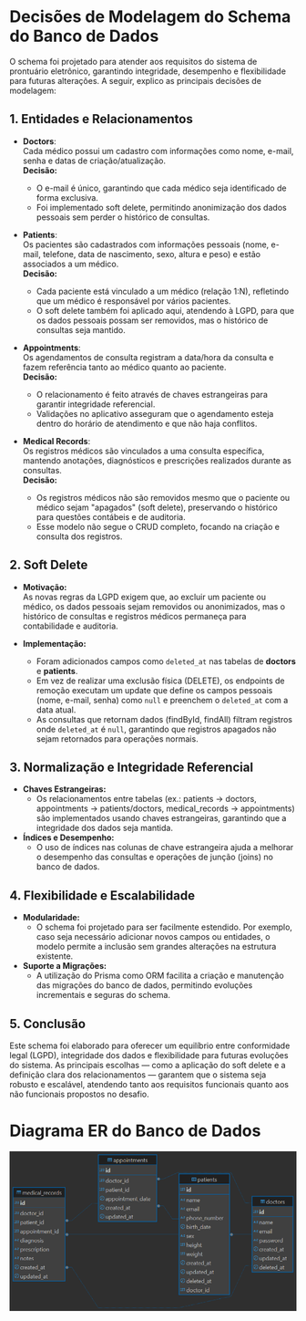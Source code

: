 # Decisões de Modelagem do Schema do Banco de Dados

O schema foi projetado para atender aos requisitos do sistema de prontuário eletrônico, garantindo integridade, desempenho e flexibilidade para futuras alterações. A seguir, explico as principais decisões de modelagem:

## 1. Entidades e Relacionamentos

- **Doctors**:  
  Cada médico possui um cadastro com informações como nome, e-mail, senha e datas de criação/atualização.  
  **Decisão:**

  - O e-mail é único, garantindo que cada médico seja identificado de forma exclusiva.
  - Foi implementado soft delete, permitindo anonimização dos dados pessoais sem perder o histórico de consultas.

- **Patients**:  
  Os pacientes são cadastrados com informações pessoais (nome, e-mail, telefone, data de nascimento, sexo, altura e peso) e estão associados a um médico.  
  **Decisão:**

  - Cada paciente está vinculado a um médico (relação 1:N), refletindo que um médico é responsável por vários pacientes.
  - O soft delete também foi aplicado aqui, atendendo à LGPD, para que os dados pessoais possam ser removidos, mas o histórico de consultas seja mantido.

- **Appointments**:  
  Os agendamentos de consulta registram a data/hora da consulta e fazem referência tanto ao médico quanto ao paciente.  
  **Decisão:**

  - O relacionamento é feito através de chaves estrangeiras para garantir integridade referencial.
  - Validações no aplicativo asseguram que o agendamento esteja dentro do horário de atendimento e que não haja conflitos.

- **Medical Records**:  
  Os registros médicos são vinculados a uma consulta específica, mantendo anotações, diagnósticos e prescrições realizados durante as consultas.  
  **Decisão:**
  - Os registros médicos não são removidos mesmo que o paciente ou médico sejam "apagados" (soft delete), preservando o histórico para questões contábeis e de auditoria.
  - Esse modelo não segue o CRUD completo, focando na criação e consulta dos registros.

## 2. Soft Delete

- **Motivação:**  
  As novas regras da LGPD exigem que, ao excluir um paciente ou médico, os dados pessoais sejam removidos ou anonimizados, mas o histórico de consultas e registros médicos permaneça para contabilidade e auditoria.

- **Implementação:**
  - Foram adicionados campos como `deleted_at` nas tabelas de **doctors** e **patients**.
  - Em vez de realizar uma exclusão física (DELETE), os endpoints de remoção executam um update que define os campos pessoais (nome, e-mail, senha) como `null` e preenchem o `deleted_at` com a data atual.
  - As consultas que retornam dados (findById, findAll) filtram registros onde `deleted_at` é `null`, garantindo que registros apagados não sejam retornados para operações normais.

## 3. Normalização e Integridade Referencial

- **Chaves Estrangeiras:**
  - Os relacionamentos entre tabelas (ex.: patients -> doctors, appointments -> patients/doctors, medical_records -> appointments) são implementados usando chaves estrangeiras, garantindo que a integridade dos dados seja mantida.
- **Índices e Desempenho:**
  - O uso de índices nas colunas de chave estrangeira ajuda a melhorar o desempenho das consultas e operações de junção (joins) no banco de dados.

## 4. Flexibilidade e Escalabilidade

- **Modularidade:**
  - O schema foi projetado para ser facilmente estendido. Por exemplo, caso seja necessário adicionar novos campos ou entidades, o modelo permite a inclusão sem grandes alterações na estrutura existente.
- **Suporte a Migrações:**
  - A utilização do Prisma como ORM facilita a criação e manutenção das migrações do banco de dados, permitindo evoluções incrementais e seguras do schema.

## 5. Conclusão

Este schema foi elaborado para oferecer um equilíbrio entre conformidade legal (LGPD), integridade dos dados e flexibilidade para futuras evoluções do sistema. As principais escolhas — como a aplicação do soft delete e a definição clara dos relacionamentos — garantem que o sistema seja robusto e escalável, atendendo tanto aos requisitos funcionais quanto aos não funcionais propostos no desafio.

# Diagrama ER do Banco de Dados

![Diagrama ER do Banco de Dados](docs/img/med_record_db.png)
